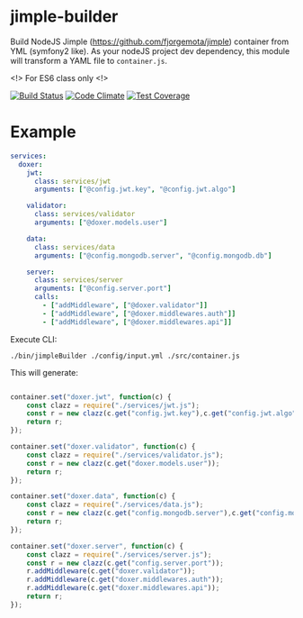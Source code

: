 # jimple-builder
Build NodeJS Jimple (https://github.com/fjorgemota/jimple) container from YML (symfony2 like). As your nodeJS project dev dependency, this module will transform a YAML file to ``container.js``.

<!> For ES6 class only <!>

[![Build Status](https://travis-ci.org/ebuildy/jimple-builder.svg?branch=master)](https://travis-ci.org/ebuildy/jimple-builder)
[![Code Climate](https://codeclimate.com/github/ebuildy/jimple-builder/badges/gpa.svg)](https://codeclimate.com/github/ebuildy/jimple-builder)
[![Test Coverage](https://codeclimate.com/github/ebuildy/jimple-builder/badges/coverage.svg)](https://codeclimate.com/github/ebuildy/jimple-builder/coverage)

# Example

```yaml
services:
  doxer:
    jwt:
      class: services/jwt
      arguments: ["@config.jwt.key", "@config.jwt.algo"]

    validator:
      class: services/validator
      arguments: ["@doxer.models.user"]

    data:
      class: services/data
      arguments: ["@config.mongodb.server", "@config.mongodb.db"]

    server:
      class: services/server
      arguments: ["@config.server.port"]
      calls:
        - ["addMiddleware", ["@doxer.validator"]]
        - ["addMiddleware", ["@doxer.middlewares.auth"]]
        - ["addMiddleware", ["@doxer.middlewares.api"]]
```

Execute CLI:

    ./bin/jimpleBuilder ./config/input.yml ./src/container.js

This will generate:

```js

container.set("doxer.jwt", function(c) {
	const clazz = require("./services/jwt.js");
	const r = new clazz(c.get("config.jwt.key"),c.get("config.jwt.algo"));
	return r;
});

container.set("doxer.validator", function(c) {
	const clazz = require("./services/validator.js");
	const r = new clazz(c.get("doxer.models.user"));
	return r;
});

container.set("doxer.data", function(c) {
	const clazz = require("./services/data.js");
	const r = new clazz(c.get("config.mongodb.server"),c.get("config.mongodb.db"));
	return r;
});

container.set("doxer.server", function(c) {
	const clazz = require("./services/server.js");
	const r = new clazz(c.get("config.server.port"));
	r.addMiddleware(c.get("doxer.validator"));
	r.addMiddleware(c.get("doxer.middlewares.auth"));
	r.addMiddleware(c.get("doxer.middlewares.api"));
	return r;
});
```
